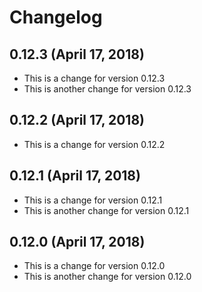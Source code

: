 # Changelog

## 0.12.3 (April 17, 2018)

* This is a change for version 0.12.3
* This is another change for version 0.12.3

## 0.12.2 (April 17, 2018)

* This is a change for version 0.12.2

## 0.12.1 (April 17, 2018)

* This is a change for version 0.12.1
* This is another change for version 0.12.1

## 0.12.0 (April 17, 2018)

* This is a change for version 0.12.0
* This is another change for version 0.12.0


